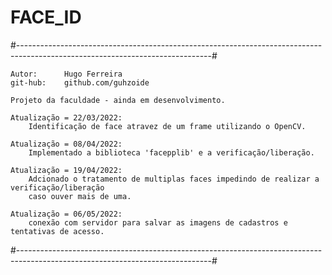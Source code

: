 # FACE_ID

#------------------------------------------------------------------------------------------------------------------------------#

	Autor:		Hugo Ferreira                                                       
	git-hub:	github.com/guhzoide                                                     

	Projeto da faculdade - ainda em desenvolvimento.
	
	Atualização = 22/03/2022:
		Identificação de face atravez de um frame utilizando o OpenCV.
	
	Atualização = 08/04/2022:
		Implementado a biblioteca 'facepplib' e a verificação/liberação.
	
	Atualização = 19/04/2022:
		Adcionado o tratamento de multiplas faces impedindo de realizar a verificação/liberação 
		caso ouver mais de uma. 

	Atualização = 06/05/2022:
		conexão com servidor para salvar as imagens de cadastros e tentativas de acesso.
#------------------------------------------------------------------------------------------------------------------------------#
